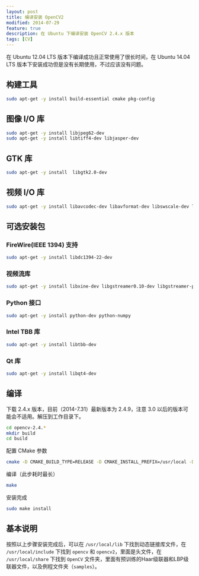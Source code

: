 ```yaml
---
layout: post
title: 编译安装 OpenCV2
modified: 2014-07-29
feature: true
description: 在 Ubuntu 下编译安装 OpenCV 2.4.x 版本
tags: [CV]
---
```


在 Ubuntu 12.04 LTS 版本下编译成功且正常使用了很长时间，在 Ubuntu 14.04 LTS 版本下安装成功但是没有长期使用，不过应该没有问题。

## 构建工具

```bash
sudo apt-get -y install build-essential cmake pkg-config
```

## 图像 I/O 库

```bash
sudo apt-get -y install libjpeg62-dev
sudo apt-get -y install libtiff4-dev libjasper-dev
```

## GTK 库

```bash
sudo apt-get -y install  libgtk2.0-dev
```

## 视频 I/O 库

```bash
sudo apt-get -y install libavcodec-dev libavformat-dev libswscale-dev libv4l-dev
```

## 可选安装包

### FireWire(IEEE 1394) 支持

```bash
sudo apt-get -y install libdc1394-22-dev
```

### 视频流库

```bash
sudo apt-get -y install libxine-dev libgstreamer0.10-dev libgstreamer-plugins-base0.10-dev
```

### Python 接口

```bash
sudo apt-get -y install python-dev python-numpy
```

### Intel TBB 库

```bash
sudo apt-get -y install libtbb-dev
```

### Qt 库

```bash
sudo apt-get -y install libqt4-dev
```

## 编译

下载 2.4.x 版本，目前（2014-7.31）最新版本为 2.4.9，注意 3.0 以后的版本可能会不适用。解压到工作目录下。

```bash
cd opencv-2.4.*
mkdir build
cd build
```

配置 CMake 参数

```bash
cmake -D CMAKE_BUILD_TYPE=RELEASE -D CMAKE_INSTALL_PREFIX=/usr/local -D WITH_TBB=ON -D BUILD_NEW_PYTHON_SUPPORT=ON -D WITH_V4L=ON -D INSTALL_C_EXAMPLES=ON -D INSTALL_PYTHON_EXAMPLES=ON -D BUILD_EXAMPLES=ON -D WITH_QT=ON -D WITH_OPENGL=ON ..
```

编译（此步耗时最长）

```bash
make
```

安装完成

```bash
sudo make install
```

## 基本说明

按照以上步骤安装完成后，可以在 `/usr/local/lib` 下找到动态链接库文件，在 `/usr/local/include` 下找到 `opencv` 和 `opencv2`，里面是头文件，在 `/usr/local/share` 下找到 `OpenCV` 文件夹，里面有预训练的Haar级联器和LBP级联器文件，以及例程文件夹（`samples`）。
